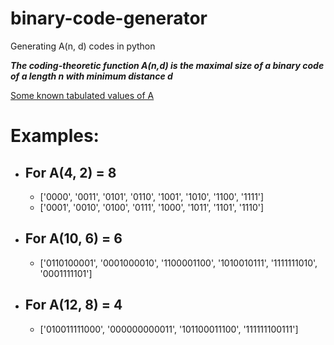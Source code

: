 # binary-code-generator

Generating A(n, d) codes in python

***The coding-theoretic function A(n,d) is the maximal size of a binary code of a length n with minimum distance d***

[Some known tabulated values of A](https://www.win.tue.nl/~aeb/codes/binary-1.html)


# Examples:

* ## For A(4, 2) = 8
  - ['0000', '0011', '0101', '0110', '1001', '1010', '1100', '1111']
  - ['0001', '0010', '0100', '0111', '1000', '1011', '1101', '1110']

* ## For A(10, 6) = 6
  - ['0110100001',
 '0001000010',
 '1100001100',
 '1010010111',
 '1111111010',
 '0001111101']

* ## For A(12, 8) = 4
  - ['010011111000', '000000000011', '101100011100', '111111100111']
